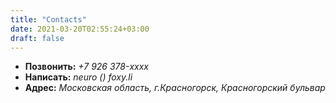 ```yaml
---
title: "Contacts"
date: 2021-03-20T02:55:24+03:00
draft: false
---
```

- **Позвонить:** _+7 926 378-xxxx_
- **Написать:** _neuro  ()  foxy.li_
- **Адрес:** _Московская область, г.Красногорск, Красногорский бульвар_
